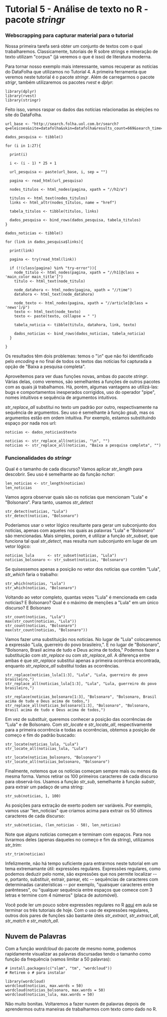 # Tutorial 5 - Análise de texto no R - pacote _stringr_

### Webscrapping para capturar material para o tutorial

Nossa primeira tarefa será obter um conjunto de textos com o qual trabalharemos. Classicamente, tutoriais de R sobre strings e mineração de texto utilizam "corpus" (já veremos o que é isso) de literatura moderna.

Para tornar nosso exemplo mais interessante, vamos recuperar as notícias do DataFolha que utilizamos no Tutorial 4. A primeira ferramenta que veremos neste tutorial é o pacote _stringr_. Além de carregarmos o pacote _strigr_, também utilizaremos os pacotes _rvest_ e _dplyr_:

```{r}
library(dplyr)
library(rvest)
library(stringr)
```

Feito isso, vamos raspar os dados das notícias relacionadas às eleições no site do DataFolha.

```{r}
url_base <- "http://search.folha.uol.com.br/search?q=eleicoes&site=datafolha&skin=datafolha&results_count=669&search_time=1%2C067&url=http%3A%2F%2Fsearch.folha.uol.com.br%2Fsearch%3Fq%3Deleicoes%26site%3Ddatafolha%26skin%3Ddatafolha&sr="

dados_pesquisa <- tibble()

for (i in 1:27){
  
  print(i)
  
  i <- (i - 1) * 25 + 1
  
  url_pesquisa <- paste(url_base, i, sep = "")
  
  pagina <- read_html(url_pesquisa)
  
  nodes_titulos <- html_nodes(pagina, xpath = "//h2/a")
  
  titulos <- html_text(nodes_titulos)
  links <- html_attr(nodes_titulos, name = "href")
  
  tabela_titulos <- tibble(titulos, links)
  
  dados_pesquisa <- bind_rows(dados_pesquisa, tabela_titulos)
}

dados_noticias <- tibble()

for (link in dados_pesquisa$links){
  
  print(link)
  
  pagina <- try(read_html(link))
  
  if (!(class(pagina) %in% "try-error")){
    node_titulo <- html_nodes(pagina, xpath = "//h1[@class = 'main_color main_title']")
    titulo <- html_text(node_titulo)

    node_datahora <- html_nodes(pagina, xpath = "//time")
    datahora <- html_text(node_datahora)
    
    node_texto <- html_nodes(pagina, xpath = "//article[@class = 'news']/p")
    texto <- html_text(node_texto)
    texto <- paste(texto, collapse = " ")
    
    tabela_noticia <- tibble(titulo, datahora, link, texto)
    
    dados_noticias <- bind_rows(dados_noticias, tabela_noticia)
  } 
  
}
```

Os resultados têm dois problemas: temos o "_\n_" que não foi identificado pelo _encoding_ e no final de todos os textos das notícias foi capturada a opção de "Baixa a pesquisa completa".

Aproveitemos para ver duas funções novas, ambas do pacote _stringr_. Várias delas, como veremos, são semelhantes a funções de outros pacotes com as quais já trabalhamos. Há, porém, algumas vantagens ao utilizá-las: bugs e comportamentos inesperados corrigidos, uso do operador "pipe", nomes intuitivos e sequência de argumentos intuitivos.

_str\_replace\_all_ substitui no texto um padrão por outro, respectivamente na sequência de argumentos. Seu uso é semelhante à função _gsub_, mas os argumentos estão em ordem intuitiva. Por exemplo, estamos substituindo espaço por nada nos url:

```{r}
noticias <- dados_noticias$texto

noticias <- str_replace_all(noticias, "\n", "")
noticias <- str_replace_all(noticias, "Baixa a pesquisa completa", "")
```


### Funcionalidades do _stringr_

Qual é o tamanho de cada discurso? Vamos aplicar _str\_length_ para descobrir. Seu uso é semelhante ao da função _nchar_:

```{r}
len_noticias <- str_length(noticias)
len_noticias
```

Vamos agora observar quais são os noticias que mencionam "Lula" e "Bolsonaro". Para tanto, usamos _str\_detect_

```{r}
str_detect(noticias, "Lula")
str_detect(noticias, "Bolsonaro")
```

Poderíamos usar o vetor lógico resultante para gerar um subconjunto dos noticias, apenas com aqueles nos quais as palavras "Lula" e "Bolsonaro" são mencionadas. Mais simples, porém, é utilizar a função _str\_subset_, que funciona tal qual _str\_detect_, mas resulta num subconjunto em lugar de um vetor lógico:

```{r}
noticias_lula      <- str_subset(noticias, "Lula")
noticias_bolsonaro <- str_subset(noticias, "Bolsonaro")
```

Se quisessemos apenas a posição no vetor dos noticias que contêm "Lula", _str\_which_ faria o trabalho:

```{r}
str_which(noticias, "Lula")
str_which(noticias, "Bolsonaro")
```

Voltando ao vetor completo, quantas vezes "Lula" é mencionada em cada noticias? E Bolsonaro? Qual é o máximo de menções a "Lula" em um único discurso? E Bolsonaro

```{r}
str_count(noticias, "Lula")
max(str_count(noticias, "Lula"))
str_count(noticias, "Bolsonaro")
max(str_count(noticias, "Bolsonaro"))
```

Vamos fazer uma substituição nos noticias. No lugar de "Lula" colocaremos a expressão "Lula, guerreiro do povo brasileiro,". E no lugar de "Bolsonaro", "Bolsonaro, Brasil acima de tudo e Deus acima de todos," Podemos fazer a substituição com _str\_replace_ ou com _str\_replace\_all_. A diferença entre ambas é que _str\_replace_ substitui apenas a primeira ocorrênca encontrada, enquanto _str\_replace\_all_ substitui todas as ocorrências.

```{r}
str_replace(noticias_lula[1:3], "Lula", "Lula, guerreiro do povo brasileiro,")
str_replace_all(noticias_lula[1:3], "Lula", "Lula, guerreiro do povo brasileiro,")

str_replace(noticias_bolsonaro[1:3], "Bolsonaro", "Bolsonaro, Brasil acima de tudo e Deus acima de todos,")
str_replace_all(noticias_bolsonaro[1:3], "Bolsonaro", "Bolsonaro, Brasil acima de tudo e Deus acima de todos,")
```

Em vez de substituir, queremos conhecer a posição das ocorrências de "Lula" e de Bolsonaro. Com _str\_locate_ e _str\_locate\_all_, respectivamente para a primeira ocorrência e todas as ocorrências, obtemos a posição de começo e fim do padrão buscado:

```{r}
str_locate(noticias_lula, "Lula")
str_locate_all(noticias_lula, "Lula")

str_locate(noticias_bolsonaro, "Bolsonaro")
str_locate_all(noticias_bolsonaro, "Bolsonaro")
```

Finalmente, notemos que os noticias começam sempre mais ou menos da mesma forma. Vamos retirar os 100 primeiros caracteres de cada discurso para observá-los. Usamos a função _str\_sub_, semelhante à função _substr_, para extrair um padaço de uma string:

```{r}
str_sub(noticias, 1, 100)
```

As posições para extração de exerto podem ser variáveis. Por exemplo, vamos usar "len_noticias" que criamos acima para extrair os 50 últimos caracteres de cada discurso:

```{r}
str_sub(noticias, (len_noticias - 50), len_noticias)
```

Note que alguns noticias começam e terminam com espaços. Para nos livrarmos deles (apenas daqueles no começo e fim da string), utilizamos _str\_trim_:

```{r}
str_trim(noticias)
```

Infelizmente, não há tempo suficiente para entrarmos neste tutorial em um tema extremamante útil: expressões regulares. Expressões regulares, como podemos deduzir pelo nome, são expressões que nos permite localizar -- e, portanto, substituir, extrair, parear, etc -- sequências de caracteres com determinadas caraterísticas -- por exemplo, "quaisquer caracteres entre parênteses", ou "qualquer sequência entre espaços que comece com 3 letras e termine com 4 números" (placa de automóvel).

Você pode ler um pouco sobre expressões regulares no R [aqui](https://rstudio-pubs-static.s3.amazonaws.com/74603_76cd14d5983f47408fdf0b323550b846.html) em aula se terminar os três tutoriais de hoje. Com o uso de expressões regulares, outros dois pares de funções são bastante úteis _str\_extract_, _str\_extract\_all_, _str\_match_ e _str\_match\_all_.

## Nuvem de Palavras

Com a função _wordcloud_ do pacote de mesmo nome, podemos rapidamente visualizar as palavras discursadas tendo o tamanho como função da frequência (vamos limitar a 50 palavras):

```{r}
# install.packages(c("slam", "tm", "wordcloud")) 
# Retirem o # para instalar

library(wordcloud)
wordcloud(noticias, max.words = 50)
wordcloud(noticias_bolsonaro, max.words = 50)
wordcloud(noticias_lula, max.words = 50)
```

Não muito bonitas. Voltaremos a fazer nuvem de palavras depois de aprendermos outra maneiras de trabalharmos com texto como dado no R.
